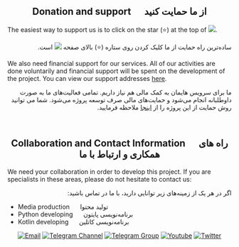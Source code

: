 <div align=center>
<h2> Donation and support &nbsp;&nbsp;&nbsp;&nbsp; از ما حمایت کنید </h2>
</div>


The easiest way to support us is to click on the star (⭐) at the top of [![](https://badgen.net/badge/icon/github?icon=github&label&style=flat-square)](https://github.com/hiddify/hiddify-config).
<div dir="rtl" markdown="1">

ساده‌ترین راه حمایت از ما کلیک کردن روی ستاره (⭐) بالای صفحه [![](https://badgen.net/badge/icon/github?icon=github&label&style=flat-square)](https://github.com/hiddify/hiddify-config) است.

</div>

We also need financial support for our services. All of our activities are done voluntarily and financial support will be spent on the development of the project. You can view our support addresses [here](https://github.com/hiddify/hiddify-config/wiki/support). 

<div dir="rtl" markdown="1">

ما برای سرویس هایمان به کمک مالی هم نیاز داریم. تمامی فعالیت‌های ما به صورت داوطلبانه انجام می‌شود و حمایت‌های مالی صرف توسعه پروژه می‌شود. شما می توانید روش حمایت از این پروژه را از [اینجا](https://github.com/hiddify/hiddify-config/wiki/support) ملاحظه فرمایید.

</div>

</br>

<div align=center>
<h2> Collaboration and Contact Information &nbsp;&nbsp;&nbsp;&nbsp; راه های همکاری و ارتباط با ما </h2>
</div>

We need your collaboration in order to develop this project. If you are specialists in these areas, please do not hesitate to contact us:
<div dir="rtl" markdown="1">

اگر در هر یک از زمینه‌های زیر توانایی دارید، با ما در تماس باشید:
</div>

* Media production &nbsp;&nbsp;&nbsp;&nbsp; تولید محتوا
* Python developing &nbsp;&nbsp;&nbsp;&nbsp; برنامه‌نویسی پایتون 
* Kotlin developing &nbsp;&nbsp;&nbsp;&nbsp; برنامه‌نویسی کاتلین


<div align=center>

<!--
## Contact us &nbsp;&nbsp;&nbsp;&nbsp; راه‌های ارتباط با ما
* Email: [hiddify@gmail.com](mailto:hiddify@gmail.com)
* Annoncements: [Telegram Channel](https://t.me/hiddify)
* Discussion: [Telegram Group](https://t.me/hiddify_board)




-->

[![Email](https://img.shields.io/badge/Gmail-hiddify@gmail.com-green?style=flat-square&logo=gmail)](mailto:hiddify@gmail.com)
[![Telegram Channel](https://img.shields.io/endpoint?label=Channel&style=flat-square&url=https%3A%2F%2Ftg.sumanjay.workers.dev%2Fhiddify&color=blue)](https://telegram.dog/hiddify)
[![Telegram Group](https://img.shields.io/endpoint?color=neon&label=Support%20Group&style=flat-square&url=https%3A%2F%2Ftg.sumanjay.workers.dev%2Fhiddify_board)](https://telegram.dog/hiddify_board)
[![Youtube](https://img.shields.io/youtube/channel/views/UCxrmeMvVryNfB4XL35lXQNg?label=Youtube&style=flat-square&logo=youtube)](https://www.youtube.com/@hiddify)
[![Twitter](https://img.shields.io/twitter/follow/hiddify_com?color=%231DA1F2&logo=twitter&logoColor=1DA1F2&style=flat-square)](https://twitter.com/intent/follow?screen_name=hiddify)

</div>
